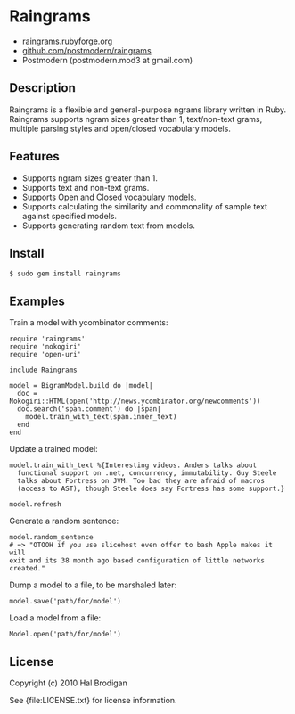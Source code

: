 # Raingrams

* [raingrams.rubyforge.org](http://raingrams.rubyforge.org/)
* [github.com/postmodern/raingrams](http://github.com/postmodern/raingrams/)
* Postmodern (postmodern.mod3 at gmail.com)

## Description
  
Raingrams is a flexible and general-purpose ngrams library written in Ruby.
Raingrams supports ngram sizes greater than 1, text/non-text grams, multiple
parsing styles and open/closed vocabulary models.

## Features
  
* Supports ngram sizes greater than 1.
* Supports text and non-text grams.
* Supports Open and Closed vocabulary models.
* Supports calculating the similarity and commonality of sample text against
  specified models.
* Supports generating random text from models.

## Install

    $ sudo gem install raingrams

## Examples

Train a model with ycombinator comments:

    require 'raingrams'
    require 'nokogiri'
    require 'open-uri'
    
    include Raingrams
    
    model = BigramModel.build do |model|
      doc = Nokogiri::HTML(open('http://news.ycombinator.org/newcomments'))
      doc.search('span.comment') do |span|
        model.train_with_text(span.inner_text)
      end
    end

Update a trained model:

    model.train_with_text %{Interesting videos. Anders talks about
      functional support on .net, concurrency, immutability. Guy Steele
      talks about Fortress on JVM. Too bad they are afraid of macros
      (access to AST), though Steele does say Fortress has some support.}
    
    model.refresh

Generate a random sentence:

    model.random_sentence
    # => "OTOOH if you use slicehost even offer to bash Apple makes it will
    exit and its 38 month ago based configuration of little networks
    created."

Dump a model to a file, to be marshaled later:

    model.save('path/for/model')

Load a model from a file:

    Model.open('path/for/model')

## License

Copyright (c) 2010 Hal Brodigan

See {file:LICENSE.txt} for license information.


